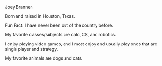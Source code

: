 Joey Brannen

Born and raised in Houston, Texas.

Fun Fact: I have never been out of the country before.

My favorite classes/subjects are calc, CS, and robotics.

I enjoy playing video games, and I most enjoy and usually play ones that are single player and strategy.

My favorite animals are dogs and cats.
